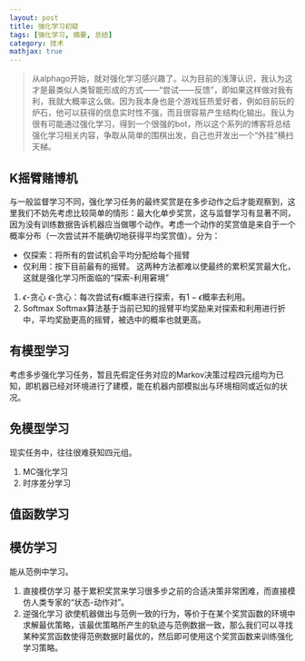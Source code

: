 ```yaml
---
layout: post
title: 强化学习初窥
tags: [强化学习, 摘要, 总结]
category: 技术
mathjax: true
---
```

>从alphago开始，就对强化学习感兴趣了。以为目前的浅薄认识，我认为这才是最类似人类智能形成的方式——“尝试——反馈”，即如果这样做对我有利，我就大概率这么做。因为我本身也是个游戏狂热爱好者，例如目前玩的炉石，他可以获得的信息实时性不强，而且很容易产生结构化输出。我认为很有可能通过强化学习，得到一个很强的bot，所以这个系列的博客将总结强化学习相关内容，争取从简单的围棋出发，自己也开发出一个“外挂”横扫天梯。

## K摇臂赌博机
与一般监督学习不同，强化学习任务的最终奖赏是在多步动作之后才能观察到，这里我们不妨先考虑比较简单的情形：最大化单步奖赏，这与监督学习有显著不同，因为没有训练数据告诉机器应当做哪个动作。考虑一个动作的奖赏值是来自于一个概率分布（一次尝试并不能确切地获得平均奖赏值）。分为：
* 仅探索：将所有的尝试机会平均分配给每个摇臂
* 仅利用：按下目前最有的摇臂。
这两种方法都难以使最终的累积奖赏最大化，这就是强化学习所面临的“探索-利用窘境”
1. $\epsilon$-贪心
$\epsilon$-贪心：每次尝试有$\epsilon$概率进行探索，有$1-\epsilon$概率去利用。
2. Softmax
Softmax算法基于当前已知的摇臂平均奖励来对探索和利用进行折中，平均奖励更高的摇臂，被选中的概率也就更高。

## 有模型学习
考虑多步强化学习任务，暂且先假定任务对应的Markov决策过程四元组均为已知，即机器已经对环境进行了建模，能在机器内部模拟出与环境相同或近似的状况。
## 免模型学习
现实任务中，往往很难获知四元组。
1. MC强化学习
2. 时序差分学习

## 值函数学习

## 模仿学习

能从范例中学习。
1. 直接模仿学习
基于累积奖赏来学习很多步之前的合适决策非常困难，而直接模仿人类专家的“状态-动作对”。
2. 逆强化学习
欲使机器做出与范例一致的行为，等价于在某个奖赏函数的环境中求解最优策略，该最优策略所产生的轨迹与范例数据一致，那么我们可以寻找某种奖赏函数使得范例数据时最优的，然后即可使用这个奖赏函数来训练强化学习策略。
